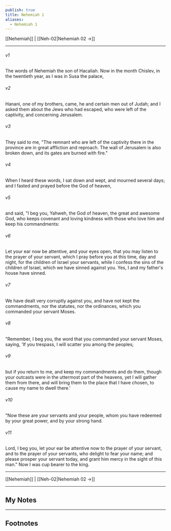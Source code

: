 ```yaml
---
publish: true
title: Nehemiah 1
aliases:
  - Nehemiah 1
---
```


[[Nehemiah]] | [[Neh-02|Nehemiah 02 →]]
***



###### v1 
The words of Nehemiah the son of Hacaliah. Now in the month Chislev, in the twentieth year, as I was in Susa the palace, 

###### v2 
Hanani, one of my brothers, came, he and certain men out of Judah; and I asked them about the Jews who had escaped, who were left of the captivity, and concerning Jerusalem. 

###### v3 
They said to me, "The remnant who are left of the captivity there in the province are in great affliction and reproach. The wall of Jerusalem is also broken down, and its gates are burned with fire." 

###### v4 
When I heard these words, I sat down and wept, and mourned several days; and I fasted and prayed before the God of heaven, 

###### v5 
and said, "I beg you, Yahweh, the God of heaven, the great and awesome God, who keeps covenant and loving kindness with those who love him and keep his commandments: 

###### v6 
Let your ear now be attentive, and your eyes open, that you may listen to the prayer of your servant, which I pray before you at this time, day and night, for the children of Israel your servants, while I confess the sins of the children of Israel, which we have sinned against you. Yes, I and my father's house have sinned. 

###### v7 
We have dealt very corruptly against you, and have not kept the commandments, nor the statutes, nor the ordinances, which you commanded your servant Moses. 

###### v8 
"Remember, I beg you, the word that you commanded your servant Moses, saying, 'If you trespass, I will scatter you among the peoples; 

###### v9 
but if you return to me, and keep my commandments and do them, though your outcasts were in the uttermost part of the heavens, yet I will gather them from there, and will bring them to the place that I have chosen, to cause my name to dwell there.' 

###### v10 
"Now these are your servants and your people, whom you have redeemed by your great power, and by your strong hand. 

###### v11 
Lord, I beg you, let your ear be attentive now to the prayer of your servant, and to the prayer of your servants, who delight to fear your name; and please prosper your servant today, and grant him mercy in the sight of this man." Now I was cup bearer to the king.

***
[[Nehemiah]] | [[Neh-02|Nehemiah 02 →]]

---
## My Notes

---
## Footnotes